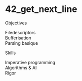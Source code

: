 # 42_get_next_line

Objectives

Filedescriptors   
Bufferisation   
Parsing basique   

Skills

Imperative programming   
Algorithms & AI   
Rigor   
